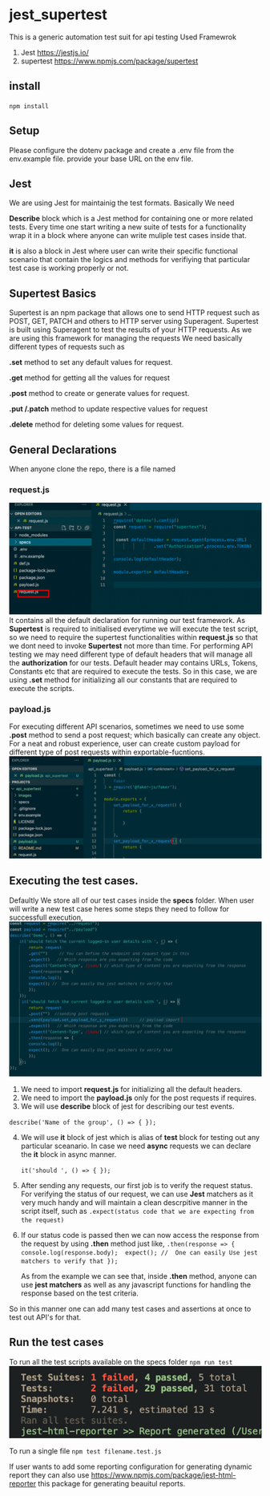 # jest_supertest
This is a generic automation test suit for api testing 
Used Framewrok
1. Jest https://jestjs.io/
2. supertest https://www.npmjs.com/package/supertest

## install
`npm install`

## Setup
Please configure the dotenv package and create a .env file from the env.example file. provide your base URL on the env file.

## Jest 
We are using Jest for maintainig the test formats. Basically We need 

**Describe** block which is a Jest method for containing one or more related tests. Every time one start writing a new suite of tests for a functionality wrap it in a block where anyone can write muliple test cases inside that.

**it** is also a block in Jest where user can write their specific functional scenario that contain the logics and methods for verifiying that particular test case is working properly or not.

## Supertest Basics
Supertest is an npm package that allows one to send HTTP request such as POST, GET, PATCH and others to HTTP server using Superagent. Supertest is built using Superagent to test the results of your HTTP requests. As we are using this framework for managing the requests We need basically different types of requests such as

**.set** method to set any default values for request.

**.get** method for getting all the values for request

**.post** method to create or generate values for request.

**.put /.patch** method to update respective values for request

**.delete** method for deleting some values for request.


## General Declarations
When anyone clone the repo, there is a file named
### request.js

![](./images/one.png)
It contains all the default declaration for running our test framework. As **Supertest** is required to initialised everytime we will execute the test script, so we need to require the supertest functionalities within **request.js** so that we dont need to invoke **Supertest** not more than time. For performing API testing we may need different type of default headers that will manage all the **authorization** for our tests. Default header may contains URLs, Tokens, Constants etc that are required to execute the tests. So in this case, we are using **.set** method for initializing all our constants that are required to execute the scripts.

### payload.js
For executing different API scenarios, sometimes we need to use some **.post** method to send a post request; which basically can create any object. For a neat and robust experience, user can create custom payload for different type of post requests within exportable-fucntions.
![](./images/two.png)

## Executing the test cases.
Defaultly We store all of our test cases inside the **specs** folder. When user will write a new test case heres some steps they need to follow for successfull execution,
![](./images/three.png)

1. We need to import **request.js** for initializing all the default headers.
2. We need to import the **payload.js** only for the post requests if requires.
3. We will use **describe** block of jest for describing our test events.
    
  `describe('Name of the group', () => {
 });`

4. We will use **it** block of jest which is alias of **test** block for testing out any particular sceanario. In case we need **async** requests we can declare the **it** block in async manner.

   `it('should ', () => {
    });`
5. After sending any requests, our first job is to verify the request status. For verifying the status of our request, we can use **Jest** matchers as it very much handy and will maintain a clean descrpitive manner in the script itself, such as 
   `.expect(status code that we are expecting from the request)`
6. If our status code is passed then we can now access the response from the request by using **.then** method just like,
   `.then(response => {
        console.log(response.body); 
        expect(); //  One can easily Use jest matchers to verify that
        });`

      As from the example we can see that, inside **.then** method, anyone can use **jest matchers** as well as any javascript functions for handling the response based on the test criteria. 

So in this manner one can add many test cases and assertions at once to test out API's for that.
## Run the test cases
To run all the test scripts available on the specs folder
`npm run test`
![](images/four.png)


To run a single file 
`npm test filename.test.js`

If user wants to add some reporting configuration for generating dynamic report they can also use 
https://www.npmjs.com/package/jest-html-reporter
this package for generating beauitul reports. 

